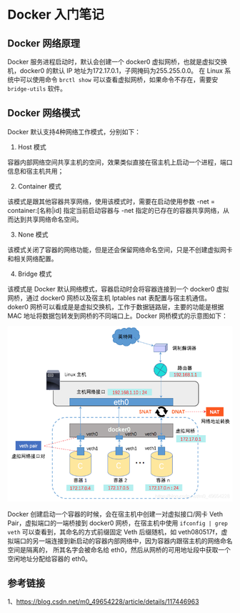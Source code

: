 # Docker 入门笔记


## Docker 网络原理

  Docker 服务进程启动时，默认会创建一个 docker0 虚拟网桥，也就是虚拟交换机，docker0 的默认 IP 地址为172.17.0.1，子网掩码为255.255.0.0。
在 Linux 系统中可以使用命令 `brctl show` 可以查看虚拟网桥，如果命令不存在，需要安 `bridge-utils` 软件。

## Docker 网络模式
    
  Docker 默认支持4种网络工作模式，分别如下：

1. Host 模式

  容器内部网络空间共享主机的空间，效果类似直接在宿主机上启动一个进程，端口信息和宿主机共用；

2. Container 模式

  该模式是跟其他容器共享网络，使用该模式时，需要在启动使用参数 -net = container:[名称|id] 指定当前启动容器与 -net 指定的已存在的容器共享网络，从而达到共享网络命名空间。

3. None 模式

  该模式关闭了容器的网络功能，但是还会保留网络命名空间，只是不创建虚拟网卡和相关网络配置。

4. Bridge 模式

  该模式是 Docker 默认网络模式，容器启动时会将容器连接到一个 docker0 虚拟网桥，通过 docker0 网桥以及宿主机 Iptables nat 表配置与宿主机通信。
doker0 网桥可以看成是是虚拟交换机，工作于数据链路层，主要的功能是根据 MAC 地址将数据包转发到网桥的不同端口上。Docker 网桥模式的示意图如下：

  ![docker-网桥模式示意图](../images/docker-网桥模式示意图.png)

  Docker 创建启动一个容器的时候，会在宿主机中创建一对虚拟接口/网卡 Veth Pair，虚拟端口的一端桥接到 docker0 网桥，在宿主机中使用 `ifconfig | grep veth` 
可以查看到，其命名的方式前缀固定 Veth 后缀随机，如 veth080517f，虚拟端口的另一端连接到新启动的容器内部网络中，因为容器内跟宿主机的网络命名空间是隔离的，
所其名字会被命名给 eth0，然后从网桥的可用地址段中获取一个空闲地址分配给容器的 eth0。

















## 参考链接
1、https://blog.csdn.net/m0_49654228/article/details/117446963